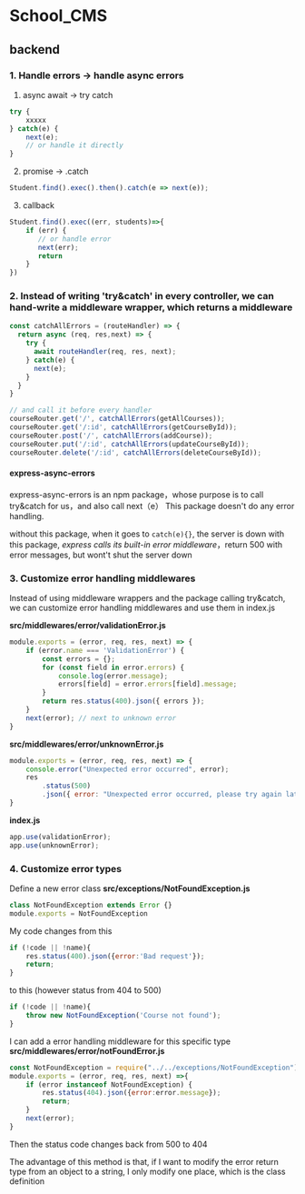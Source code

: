 # School_CMS

## backend

### 1. Handle errors -> handle async errors
1. async await -> try catch
```javascript
try {
    xxxxx
} catch(e) {
    next(e);
    // or handle it directly
}
```

2. promise -> .catch
```javascript
Student.find().exec().then().catch(e => next(e));
```

3. callback
```javascript
Student.find().exec((err, students)=>{
    if (err) {
       // or handle error
       next(err);
       return
    }
})
```

### 2. Instead of writing 'try&catch' in every controller, we can hand-write a middleware wrapper, which returns a middleware
```javascript
const catchAllErrors = (routeHandler) => {
  return async (req, res,next) => {
    try {
      await routeHandler(req, res, next);
    } catch(e) {
      next(e);
    }
  }
}

// and call it before every handler
courseRouter.get('/', catchAllErrors(getAllCourses));
courseRouter.get('/:id', catchAllErrors(getCourseById));
courseRouter.post('/', catchAllErrors(addCourse));
courseRouter.put('/:id', catchAllErrors(updateCourseById));
courseRouter.delete('/:id', catchAllErrors(deleteCourseById));
```

#### express-async-errors
express-async-errors is an npm package，whose purpose is to call try&catch for us，and also call next（e）
This package doesn't do any error handling.

without this package, when it goes to `catch(e){}`, the server is down
with this package, *express calls its built-in error middleware*，return 500 with error messages, but wont't shut the server down


### 3. Customize error handling middlewares
Instead of using middleware wrappers and the package calling try&catch, we can customize error handling middlewares and use them in index.js

**src/middlewares/error/validationError.js**
```javascript
module.exports = (error, req, res, next) => {
    if (error.name === 'ValidationError') {
        const errors = {};
        for (const field in error.errors) {
            console.log(error.message);
            errors[field] = error.errors[field].message;
        }
        return res.status(400).json({ errors });
    }
    next(error); // next to unknown error
}
```
**src/middlewares/error/unknownError.js**
```javascript
module.exports = (error, req, res, next) => {
    console.error("Unexpected error occurred", error);
    res
        .status(500)
        .json({ error: "Unexpected error occurred, please try again later" });
}
```

**index.js**
```javascript
app.use(validationError);
app.use(unknownError);
```


### 4. Customize error types
Define a new error class
**src/exceptions/NotFoundException.js**
```javascript
class NotFoundException extends Error {}
module.exports = NotFoundException
```

My code changes from this
```javascript
if (!code || !name){
    res.status(400).json({error:'Bad request'});
    return;
}
```

to this (however status from 404 to 500)
```javascript
if (!code || !name){
    throw new NotFoundException('Course not found');
}
```

I can add a error handling middleware for this specific type
**src/middlewares/error/notFoundError.js**
```javascript
const NotFoundException = require("../../exceptions/NotFoundException")
module.exports = (error, req, res, next) =>{
    if (error instanceof NotFoundException) {
        res.status(404).json({error:error.message});
        return;
    }
    next(error);
}
```
Then the status code changes back from 500 to 404

The advantage of this method is that, if I want to modify the error return type from an object to a string, I only modify one place, which is the class definition